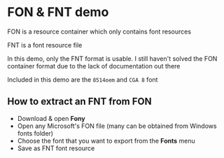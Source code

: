 # FON & FNT demo

FON is a resource container which only contains font resources

FNT is a font resource file

In this demo, only the FNT format is usable. I still haven't solved the FON container format due to the lack of documentation out there

Included in this demo are the `8514oem` and `CGA 8` font


## How to extract an FNT from FON
- Download & open **Fony**
- Open any Microsoft's FON file (many can be obtained from Windows fonts folder)
- Choose the font that you want to export from the **Fonts** menu
- Save as FNT font resource



